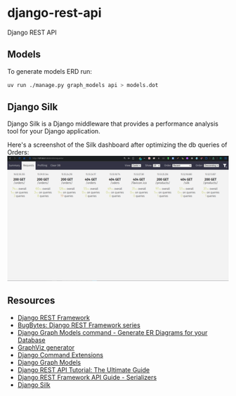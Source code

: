# django-rest-api
Django REST API 

## Models

To generate models ERD run:

```bash
uv run ./manage.py graph_models api > models.dot
```

## Django Silk

Django Silk is a Django middleware that provides a performance analysis tool for your Django application.

Here's a screenshot of the Silk dashboard after optimizing the db queries of Orders:
![Django Silk](./docs/silk-db-queries-optimization.png)

## Resources

- [Django REST Framework](https://www.django-rest-framework.org/tutorial/quickstart/)
- [BugBytes: Django REST Framework series](https://www.youtube.com/playlist?list=PL-2EBeDYMIbSXhV8FMC1hVD32Fi6e4l2u)
- [Django Graph Models command - Generate ER Diagrams for your Database](https://youtu.be/qzrE7cfc_3Q)
- [GraphViz generator](https://dreampuf.github.io/GraphvizOnline/)
- [Django Command Extensions](https://django-extensions.readthedocs.io/en/latest/command_extensions.html)
- [Django Graph Models](https://django-extensions.readthedocs.io/en/latest/graph_models.html)
- [ Django REST API Tutorial: The Ultimate Guide](https://www.moesif.com/blog/technical/api-development/Django-REST-API-Tutorial/)
- [Django REST Framework API Guide - Serializers](https://www.django-rest-framework.org/api-guide/serializers/)
- [Django Silk](https://github.com/jazzband/django-silk)
